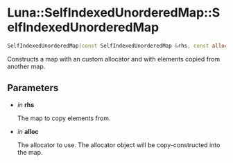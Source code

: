 # Luna::SelfIndexedUnorderedMap::SelfIndexedUnorderedMap

```c++
SelfIndexedUnorderedMap(const SelfIndexedUnorderedMap &rhs, const allocator_type &alloc)
```

Constructs a map with an custom allocator and with elements copied from another map. 



## Parameters
* *in* **rhs**

    The map to copy elements from. 

* *in* **alloc**

    The allocator to use. The allocator object will be copy-constructed into the map. 

